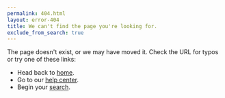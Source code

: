 ```yaml
---
permalink: 404.html
layout: error-404
title: We can't find the page you're looking for.
exclude_from_search: true
---
```


<p class="usajobs-error__text">
  The page doesn't exist, or we may have moved it. Check the URL for typos or try one of these links:
</p>
<ul class="usajobs-error__list">
  <li class="usajobs-error__item">
    Head back to <a href="https://openopps.usajobs.gov/">home</a>.
  </li>
  <li class="usajobs-error__item">
    Go to our <a href="https://chhsinnovation.github.io/openopps-help/">help center</a>.
  </li>
  <li class="usajobs-error__item">
    Begin your <a href="https://openopps.usajobs.gov/tasks">search</a>.
  </li>
</ul>
